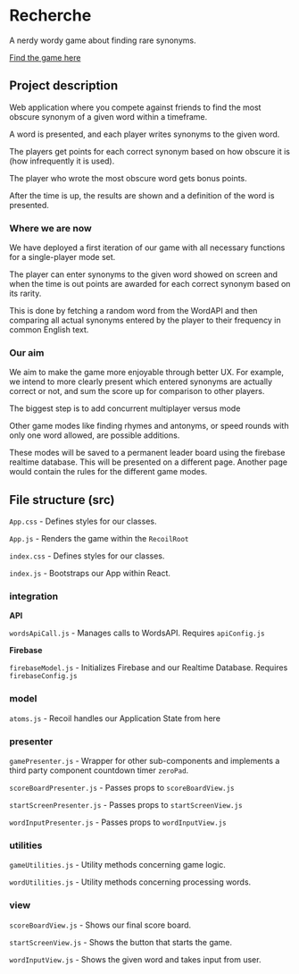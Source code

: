 # Recherche

A nerdy wordy game about finding rare synonyms.


[Find the game here](http://recherche-1.appspot.com)
## Project description

Web application where you compete against friends to find the most obscure synonym of a given word within a timeframe. 

A word is presented, and each player writes synonyms to the given word. 

The players get points for each correct synonym based on how obscure it is (how infrequently it is used).

The player who wrote the most obscure word gets bonus points. 

After the time is up, the results are shown and a definition of the word is presented.

### Where we are now

We have deployed a first iteration of our game with all necessary functions for a single-player mode set.

The player can enter synonyms to the given word showed on screen and when the time is out points are
awarded for each correct synonym based on its rarity. 

This is done by fetching a random word from the WordAPI and then comparing all actual synonyms entered by the player
to their frequency in common English text.

### Our aim

We aim to make the game more enjoyable through better UX. For example, we intend to more clearly present which entered
synonyms are actually correct or not, and sum the score up for comparison to other players. 

The biggest step is to add concurrent multiplayer versus mode 

Other game modes like finding rhymes and antonyms, or speed rounds with only one word allowed, are possible additions.

These modes will be saved to a permanent leader board using the firebase realtime database. This will be presented
on a different page. Another page would contain the rules for the different game modes. 

## File structure (src)

`App.css` - Defines styles for our classes. 

`App.js` -  Renders the game within the `RecoilRoot`

`index.css` - Defines styles for our classes.

`index.js` - Bootstraps our App within React.

### integration

**API**

`wordsApiCall.js` - Manages calls to WordsAPI. Requires `apiConfig.js`

**Firebase**

`firebaseModel.js` - Initializes Firebase and our Realtime Database. Requires `firebaseConfig.js` 

### model

`atoms.js` - Recoil handles our Application State from here

### presenter

`gamePresenter.js` - Wrapper for other sub-components and implements a third party component countdown timer `zeroPad`.

`scoreBoardPresenter.js` - Passes props to `scoreBoardView.js`

`startScreenPresenter.js` - Passes props to `startScreenView.js`

`wordInputPresenter.js` - Passes props to `wordInputView.js` 

### utilities

`gameUtilities.js` - Utility methods concerning game logic.

`wordUtilities.js` - Utility methods concerning processing words.

### view

`scoreBoardView.js` - Shows our final score board. 

`startScreenView.js` - Shows the button that starts the game.

`wordInputView.js` - Shows the given word and takes input from user.
